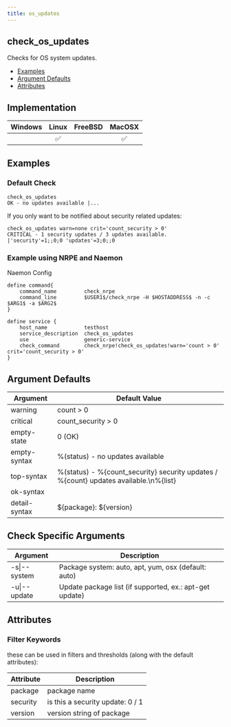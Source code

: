 ```yaml
---
title: os_updates
---
```


## check_os_updates

Checks for OS system updates.

- [Examples](#examples)
- [Argument Defaults](#argument-defaults)
- [Attributes](#attributes)

## Implementation

| Windows | Linux              | FreeBSD | MacOSX             |
|:-------:|:------------------:|:-------:|:------------------:|
|         | :white_check_mark: |         | :white_check_mark: |

## Examples

### Default Check

    check_os_updates
    OK - no updates available |...

If you only want to be notified about security related updates:

    check_os_updates warn=none crit='count_security > 0'
    CRITICAL - 1 security updates / 3 updates available. |'security'=1;;0;0 'updates'=3;0;;0

### Example using NRPE and Naemon

Naemon Config

    define command{
        command_name         check_nrpe
        command_line         $USER1$/check_nrpe -H $HOSTADDRESS$ -n -c $ARG1$ -a $ARG2$
    }

    define service {
        host_name            testhost
        service_description  check_os_updates
        use                  generic-service
        check_command        check_nrpe!check_os_updates!warn='count > 0' crit='count_security > 0'
    }

## Argument Defaults

| Argument      | Default Value                                                                         |
| ------------- | ------------------------------------------------------------------------------------- |
| warning       | count > 0                                                                             |
| critical      | count_security > 0                                                                    |
| empty-state   | 0 (OK)                                                                                |
| empty-syntax  | %(status) - no updates available                                                      |
| top-syntax    | %(status) - %{count_security} security updates / %{count} updates available.\n%{list} |
| ok-syntax     |                                                                                       |
| detail-syntax | \${package}: \${version}                                                              |

## Check Specific Arguments

| Argument     | Description                                             |
| ------------ | ------------------------------------------------------- |
| -s\|--system | Package system: auto, apt, yum, osx (default: auto)     |
| -u\|--update | Update package list (if supported, ex.: apt-get update) |

## Attributes

### Filter Keywords

these can be used in filters and thresholds (along with the default attributes):

| Attribute | Description                      |
| --------- | -------------------------------- |
| package   | package name                     |
| security  | is this a security update: 0 / 1 |
| version   | version string of package        |
